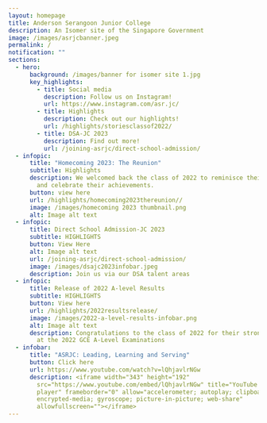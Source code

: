 ```yaml
---
layout: homepage
title: Anderson Serangoon Junior College
description: An Isomer site of the Singapore Government
image: /images/asrjcbanner.jpeg
permalink: /
notification: ""
sections:
  - hero:
      background: /images/banner for isomer site 1.jpg
      key_highlights:
        - title: Social media
          description: Follow us on Instagram!
          url: https://www.instagram.com/asr.jc/
        - title: Highlights
          description: Check out our highlights!
          url: /highlights/storiesclassof2022/
        - title: DSA-JC 2023
          description: Find out more!
          url: /joining-asrjc/direct-school-admission/
  - infopic:
      title: "Homecoming 2023: The Reunion"
      subtitle: Highlights
      description: We welcomed back the class of 2022 to reminisce their time in ASRJC
        and celebrate their achievements.
      button: view here
      url: /highlights/homecoming2023thereunion//
      image: /images/homecoming 2023 thumbnail.png
      alt: Image alt text
  - infopic:
      title: Direct School Admission-JC 2023
      subtitle: HIGHLIGHTS
      button: View Here
      alt: Image alt text
      url: /joining-asrjc/direct-school-admission/
      image: /images/dsajc2023infobar.jpeg
      description: Join us via our DSA talent areas
  - infopic:
      title: Release of 2022 A-level Results
      subtitle: HIGHLIGHTS
      button: View here
      url: /highlights/2022resultsrelease/
      image: /images/2022-a-level-results-infobar.png
      alt: Image alt text
      description: Congratulations to the class of 2022 for their strong performance
        at the 2022 GCE A-Level Examinations
  - infobar:
      title: "ASRJC: Leading, Learning and Serving"
      button: Click here
      url: https://www.youtube.com/watch?v=lQhjavlrNGw
      description: <iframe width="343" height="192"
        src="https://www.youtube.com/embed/lQhjavlrNGw" title="YouTube video
        player" frameborder="0" allow="accelerometer; autoplay; clipboard-write;
        encrypted-media; gyroscope; picture-in-picture; web-share"
        allowfullscreen=""></iframe>
---
```

